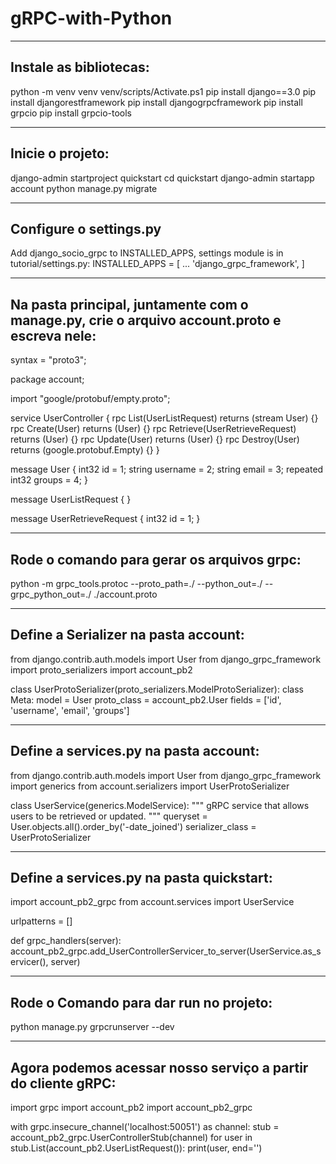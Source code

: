 # gRPC-with-Python

---------------------------------------------------------------------------------

## Instale as bibliotecas:
python -m venv venv
venv/scripts/Activate.ps1
pip install django==3.0
pip install djangorestframework
pip install djangogrpcframework
pip install grpcio
pip install grpcio-tools

---------------------------------------------------------------------------------

## Inicie o projeto:
django-admin startproject quickstart
cd quickstart
django-admin startapp account
python manage.py migrate

---------------------------------------------------------------------------------

## Configure o settings.py
Add django_socio_grpc to INSTALLED_APPS, settings module is in tutorial/settings.py:
INSTALLED_APPS = [
    ...
    'django_grpc_framework',
]

---------------------------------------------------------------------------------

## Na pasta principal, juntamente com o manage.py, crie o arquivo account.proto e escreva nele:
syntax = "proto3";

package account;

import "google/protobuf/empty.proto";

service UserController {
    rpc List(UserListRequest) returns (stream User) {}
    rpc Create(User) returns (User) {}
    rpc Retrieve(UserRetrieveRequest) returns (User) {}
    rpc Update(User) returns (User) {}
    rpc Destroy(User) returns (google.protobuf.Empty) {}
}

message User {
    int32 id = 1;
    string username = 2;
    string email = 3;
    repeated int32 groups = 4;
}

message UserListRequest {
}

message UserRetrieveRequest {
    int32 id = 1;
}

---------------------------------------------------------------------------------

## Rode o comando para gerar os arquivos grpc:

python -m grpc_tools.protoc --proto_path=./ --python_out=./ --grpc_python_out=./ ./account.proto

---------------------------------------------------------------------------------

## Define a Serializer na pasta account:
from django.contrib.auth.models import User
from django_grpc_framework import proto_serializers
import account_pb2


class UserProtoSerializer(proto_serializers.ModelProtoSerializer):
    class Meta:
        model = User
        proto_class = account_pb2.User
        fields = ['id', 'username', 'email', 'groups']

---------------------------------------------------------------------------------

## Define a services.py na pasta account:
from django.contrib.auth.models import User
from django_grpc_framework import generics
from account.serializers import UserProtoSerializer


class UserService(generics.ModelService):
    """
    gRPC service that allows users to be retrieved or updated.
    """
    queryset = User.objects.all().order_by('-date_joined')
    serializer_class = UserProtoSerializer

---------------------------------------------------------------------------------

## Define a services.py na pasta quickstart:

import account_pb2_grpc
from account.services import UserService


urlpatterns = []


def grpc_handlers(server):
    account_pb2_grpc.add_UserControllerServicer_to_server(UserService.as_servicer(), server)

---------------------------------------------------------------------------------

## Rode o Comando para dar run no projeto:

python manage.py grpcrunserver --dev

---------------------------------------------------------------------------------

## Agora podemos acessar nosso serviço a partir do cliente gRPC:

import grpc
import account_pb2
import account_pb2_grpc


with grpc.insecure_channel('localhost:50051') as channel:
    stub = account_pb2_grpc.UserControllerStub(channel)
    for user in stub.List(account_pb2.UserListRequest()):
        print(user, end='')
